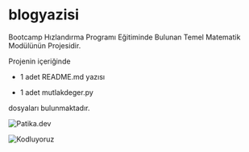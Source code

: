 # blogyazisi
Bootcamp Hızlandırma Programı Eğitiminde Bulunan Temel Matematik Modülünün Projesidir.

Projenin içeriğinde 

- 1 adet README.md yazısı

- 1 adet mutlakdeger.py 

dosyaları bulunmaktadır.

![Patika.dev](https://global-uploads.webflow.com/6097e0eca1e87557da031fef/609859a191abe5d64b17fed3_Patika%20logo.png)

![Kodluyoruz](https://kodluyoruz.org/wp-content/uploads/2022/05/kodluyoruz_yatay_slogan.png)

